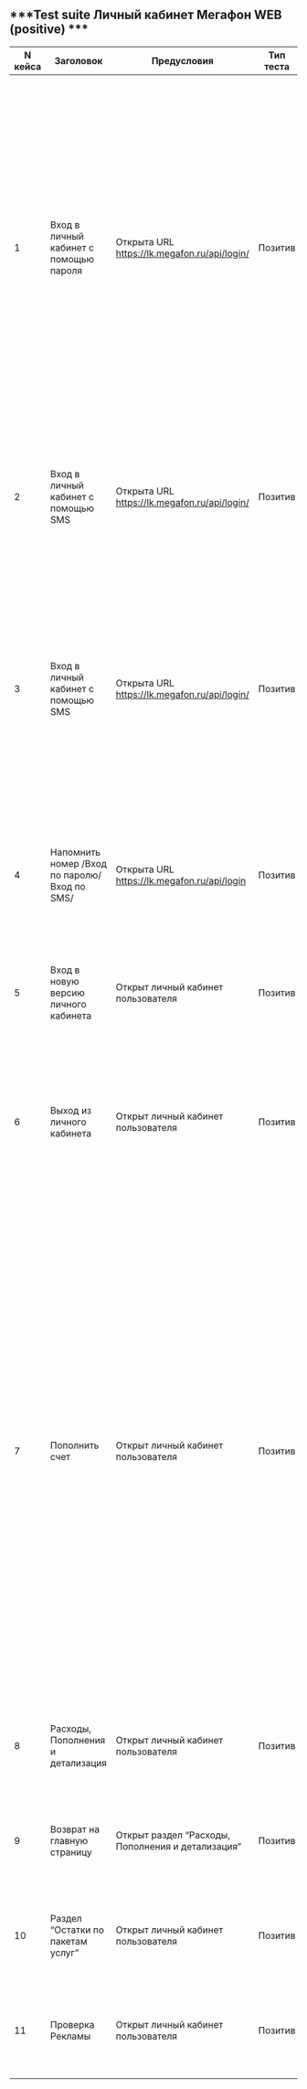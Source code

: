
 ## ***Test suite Личный кабинет Мегафон WEB (positive) ***

| N кейса   | Заголовок | Предусловия | Тип теста | Вид теста | Окружение | требование | Приоритет | Шаги воспроизведения | Ожидаемый результат | Фактическй пезультат |
| --------- | --------- | ----------- | --------- | --------- | --------- | ---------- | --------- | -------------------- | ------------------- | -------------------- |
| 1 | Вход в личный кабинет с помощью пароля | Открыта URL https://lk.megafon.ru/api/login/ | Позитив | Smoke |  Intel core i5- 8250 U, ОС Windows 11 Home  64bit,  version 21H2 |   | Высокий | 1. В поле “Номер телефона” набирать действующий номер телефона от оператора Мегафон 2. Если не знаем пароль то нажать “нужен пароль” 3. На мобильном телефоне набрать *105*00# 4. На поле “Пароль” набираем пароль из SMS-а 5. Нажимаем кнопку “Войти” на мониторе или Enter на клавиатуре | 1. На поле “Номер телефона” отображается набранный номер 2. Появляется подсказка с бесплатной командой  *105*00# для набора с мобильного телефона для получении паролья 3. На телефон приходит SMS с паролем 4. В поле “Пароль” отображается набранный пароль 5. После загрузки открывается личный кабинет владельца набранного номера | |
| 2 | Вход в личный кабинет с помощью SMS | Открыта URL https://lk.megafon.ru/api/login/ | Позитив | Smoke | Intel core i5- 8250 U, ОС Windows 11 Home  64bit,  version 21H2 | | Высокий | 1. в поле “Пароль” ввести пароль 2. Нажать на кнопку похоже на закрытого глаза в поле “Пароль” | 1. Пароль отображается в виде звездочек 2. Сработает анимация кнопка становится похоже на открытого глаза у меняет цвет на зеленую | |
| 3 | Вход в личный кабинет с помощью SMS | Открыта URL https://lk.megafon.ru/api/login/ | Позитив | Smoke | Intel core i5- 8250 U, ОС Windows 11 Home  64bit,  version 21H2 | | Высокий | 1. В поле “Номер телефона” набирать действующий номер телефона от оператора Мегафон 2. Нажимаем “Далее” 3. На поле “Код из SMS” набираем код из SMS-а 4. Нажимаем кнопку “Войти” на мониторе или Enter на клавиатуре | 1. На поле “Номер телефона” отображается набранный номер  2 .На номер приходит SMS с кодом для входа в личный кабинет 3. Код отображается корректно 4. После загрузки открывается личный кабинет владельца набранного номера | | 
| 4 | Напомнить номер /Вход по паролю/Вход по SMS/ | Открыта URL https://lk.megafon.ru/api/login | Позитив | Smoke | Intel core i5- 8250 U, ОС Windows 11 Home  64bit,  version 21H2 | | Высокий | 1.Нажать на словосочетание “Напомнить номер” 2. Нажать “Закрыть” ниже вышеуказанного словосочетание | 1. Открывается всплывающая окно с подсказкой “ Наберите бесплатную команду: *205#. Номер отобразится на экране.” 2. всплывающая окно закроется | | 
| 5 | Вход в новую версию личного кабинета | Открыт личный кабинет пользователя | Позитив | Smoke | Intel core i5- 8250 U, ОС Windows 11 Home  64bit,  version 21H2 | |Высокий | 1.Нажать на словосочетание  личный кабинет в приложении “У нас новый личный кабинет. Оцените его первым” | 1. Открывается новая бета версия личного кабинета пользователя Мегафон | | 
| 6 | Выход из личного кабинета | Открыт личный кабинет пользователя | Позитив | Smoke | Intel core i5- 8250 U, ОС Windows 11 Home  64bit,  version 21H2 | |  Высокий | 1. Нажать на номер телефона или на верхнем правом углу страницы личного кабинета 2. Переводить курсор на предложение “выйти из личного кабинета” 3. Нажать на “выйти из личного кабинета” | 1. Откроется окно  снизу номера телефона 2. Предложение “выйти из личного кабинета” становится зеленым 3. Система выходит из личного кабинета | | 
| 7 | Пополнить счет | Открыт личный кабинет пользователя | Позитив | Smoke | Intel core i5- 8250 U, ОС Windows 11 Home  64bit,  version 21H2 | |  Высокий | 1.Нажать “Пополнить Счет” на Главном странице личного кабимета  2.В поле номер телефона по умолчанию отображается номер текущего пользователя/ если есть необходимость набирать нужную нам номер мобильного телефона абонента Мегафон 3. В поле “сумма платежа” ввести   нужную нам сумму 4. Нажиать “Далее” 5. В разделе С карты нажать кнопку “Новая кара” или словосочетанию  “заполнить форму” или стрелочкам с двух сторон 6. На первой линии добавляем 8-ми значный номер банковской карты, VALID THRU и CVV код с обратного сторона карты 7. Проверять данные и нажать “Пополнить” | 1. Открывается раздел “Пополнить счет” 2. Номер телефона отображается корректно 3. Введенная сумма отображается корректно 4. Откроется страница подтверждения оплаты 5. Появляется  форма для ввода данных с карты 6. Все введенные данные отображается корректно 7. Выполняется успешная пополнения номера моб. телефона | |  
| 8 | Расходы, Пополнения и детализация | Открыт личный кабинет пользователя | Позитив | Smoke | Intel core i5- 8250 U, ОС Windows 11 Home  64bit,  version 21H2 | |  Высокий | 1. Нажать на кнопку с надписью “Расходы, Пополнения и детализация” | Открывается раздел “Расходы, Пополнения и детализация” | | 
| 9 | Возврат на главную страницу | Открыт раздел “Расходы, Пополнения и детализация” | Позитив | Smoke | Intel core i5- 8250 U, ОС Windows 11 Home  64bit,  version 21H2 | |  Высокий | 1. Нажать на “Личный кабинет” или “ГЛАВНАЯ СТРАНИЦА” | 1. страница возвращается на главную страницу личного кабинета  | | 
| 10 | Раздел “Остатки по пакетам услуг” | Открыт личный кабинет пользователя |  Позитив | Smoke | Intel core i5- 8250 U, ОС Windows 11 Home  64bit,  version 21H2 | |  Высокий | 1. Нажать на кнопку “Посмотреть все остатки” | 1. Открывается раздел “Остатки по пакетам услуг” | | 
| 11 | Проверка Рекламы | Открыт личный кабинет пользователя |  Позитив |  | Intel core i5- 8250 U, ОС Windows 11 Home  64bit,  version 21H2 | |  Средный | 1. Нажать на рекламный постер | 1. Открывается новая вкладка интернет магазина Мегафона | | 
